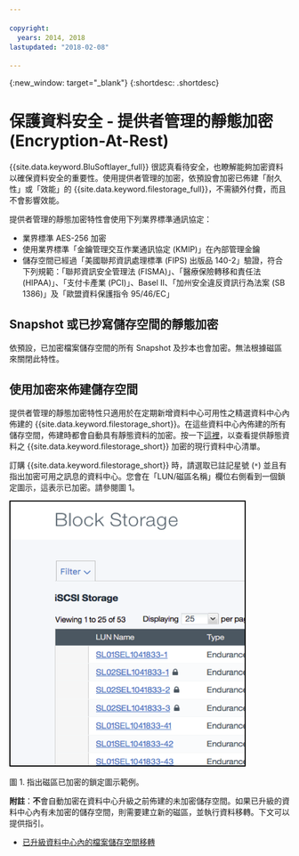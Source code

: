 ```yaml
---

copyright:
  years: 2014, 2018
lastupdated: "2018-02-08"

---
```

{:new_window: target="_blank"}
{:shortdesc: .shortdesc}

# 保護資料安全 - 提供者管理的靜態加密 (Encryption-At-Rest) 

{{site.data.keyword.BluSoftlayer_full}} 很認真看待安全，也瞭解能夠加密資料以確保資料安全的重要性。使用提供者管理的加密，依預設會加密已佈建「耐久性」或「效能」的 {{site.data.keyword.filestorage_full}}，不需額外付費，而且不會影響效能。

提供者管理的靜態加密特性會使用下列業界標準通訊協定：

* 業界標準 AES-256 加密
* 使用業界標準「金鑰管理交互作業通訊協定 (KMIP)」在內部管理金鑰
* 儲存空間已經過「美國聯邦資訊處理標準 (FIPS) 出版品 140-2」驗證，符合下列規範：「聯邦資訊安全管理法 (FISMA)」、「醫療保險轉移和責任法 (HIPAA)」、「支付卡產業 (PCI)」、Basel II、「加州安全違反資訊行為法案 (SB 1386)」及「歐盟資料保護指令 95/46/EC」

## Snapshot 或已抄寫儲存空間的靜態加密  

依預設，已加密檔案儲存空間的所有 Snapshot 及抄本也會加密。無法根據磁區來關閉此特性。

## 使用加密來佈建儲存空間

提供者管理的靜態加密特性只適用於在定期新增資料中心可用性之精選資料中心內佈建的 {{site.data.keyword.filestorage_short}}。在這些資料中心內佈建的所有儲存空間，佈建時都會自動具有靜態資料的加密。按一下[這裡](new-ibm-block-and-file-storage-location-and-features.html)，以查看提供靜態資料之 {{site.data.keyword.filestorage_short}} 加密的現行資料中心清單。


訂購 {{site.data.keyword.filestorage_short}} 時，請選取已註記星號 (`*`) 並且有指出加密可用之訊息的資料中心。您會在「LUN/磁區名稱」欄位右側看到一個鎖定圖示，這表示已加密。請參閱圖 1。

![鎖定圖示表示 LUN 已加密](/images/encryptedstorage.png)
<caption>圖 1. 指出磁區已加密的鎖定圖示範例。</caption>



**附註**：**不**會自動加密在資料中心升級之前佈建的未加密儲存空間。如果已升級的資料中心內有未加密的儲存空間，則需要建立新的磁區，並執行資料移轉。下文可以提供指引。

* [已升級資料中心內的檔案儲存空間移轉](migrate-file-storage-encrypted-file-storage.html)
